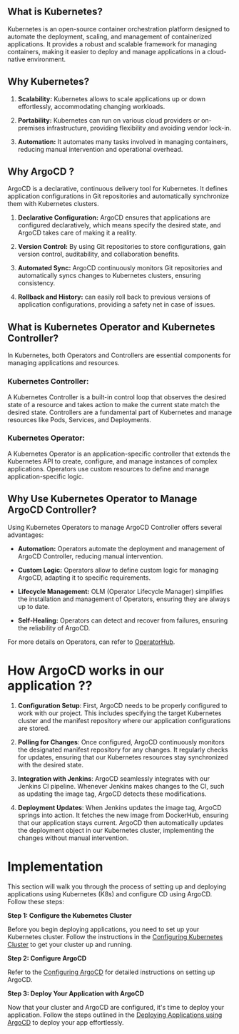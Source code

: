 ## What is Kubernetes?

Kubernetes is an open-source container orchestration platform designed to automate the deployment, scaling, and management of containerized applications. It provides a robust and scalable framework for managing containers, making it easier to deploy and manage applications in a cloud-native environment.

## Why Kubernetes?

1. **Scalability:** Kubernetes allows to scale applications up or down effortlessly, accommodating changing workloads.

2. **Portability:** Kubernetes can run on various cloud providers or on-premises infrastructure, providing flexibility and avoiding vendor lock-in.

3. **Automation:** It automates many tasks involved in managing containers, reducing manual intervention and operational overhead.

## Why ArgoCD ?

ArgoCD is a declarative, continuous delivery tool for Kubernetes. It defines application configurations in Git repositories and automatically synchronize them with  Kubernetes clusters.

1. **Declarative Configuration:** ArgoCD ensures that  applications are configured declaratively, which means  specify the desired state, and ArgoCD takes care of making it a reality.

2. **Version Control:** By using Git repositories to store configurations,  gain version control, auditability, and collaboration benefits.

3. **Automated Sync:** ArgoCD continuously monitors  Git repositories and automatically syncs changes to  Kubernetes clusters, ensuring consistency.

4. **Rollback and History:**  can easily roll back to previous versions of  application configurations, providing a safety net in case of issues.

## What is Kubernetes Operator and Kubernetes Controller?

In Kubernetes, both Operators and Controllers are essential components for managing applications and resources.

### Kubernetes Controller:
A Kubernetes Controller is a built-in control loop that observes the desired state of a resource and takes action to make the current state match the desired state. Controllers are a fundamental part of Kubernetes and manage resources like Pods, Services, and Deployments.

### Kubernetes Operator:
A Kubernetes Operator is an application-specific controller that extends the Kubernetes API to create, configure, and manage instances of complex applications. Operators use custom resources to define and manage application-specific logic.

## Why Use Kubernetes Operator to Manage ArgoCD Controller?

Using Kubernetes Operators to manage ArgoCD Controller offers several advantages:

- **Automation:** Operators automate the deployment and management of ArgoCD Controller, reducing manual intervention.

- **Custom Logic:** Operators allow  to define custom logic for managing ArgoCD, adapting it to  specific requirements.

- **Lifecycle Management:** OLM (Operator Lifecycle Manager) simplifies the installation and management of Operators, ensuring they are always up to date.

- **Self-Healing:** Operators can detect and recover from failures, ensuring the reliability of ArgoCD.

For more details on Operators,  can refer to [OperatorHub](https://operatorhub.io/how-to-install-an-operator#What-happens-when-I-execute-the-'Install'-command-presented-in-the-pop-up?).

# How ArgoCD works in our application ??

1. **Configuration Setup**: First, ArgoCD needs to be properly configured to work with our project. This includes specifying the target Kubernetes cluster and the manifest repository where our application configurations are stored.

2. **Polling for Changes**: Once configured, ArgoCD continuously monitors the designated manifest repository for any changes. It regularly checks for updates, ensuring that our Kubernetes resources stay synchronized with the desired state.

3. **Integration with Jenkins**: ArgoCD seamlessly integrates with our Jenkins CI pipeline. Whenever Jenkins makes changes to the CI, such as updating the image tag, ArgoCD detects these modifications.

4. **Deployment Updates**: When Jenkins updates the image tag, ArgoCD springs into action. It fetches the new image from DockerHub, ensuring that our application stays current. ArgoCD then automatically updates the deployment object in our Kubernetes cluster, implementing the changes without manual intervention.

# Implementation

This section will walk you through the process of setting up and deploying applications using Kubernetes (K8s) and configure CD using ArgoCD. Follow these steps: 

**Step 1: Configure the Kubernetes Cluster**

Before you begin deploying applications, you need to set up your Kubernetes cluster. Follow the instructions in the [Configuring Kubernetes Cluster](./01.%20Configure-k8s-cluster.md) to get your cluster up and running.

**Step 2: Configure ArgoCD**

Refer to the [Configuring ArgoCD](./02.%20Configure-argocd.md) for detailed instructions on setting up ArgoCD.

**Step 3: Deploy Your Application with ArgoCD**

Now that your cluster and ArgoCD are configured, it's time to deploy your application. Follow the steps outlined in the [Deploying Applications using ArgoCD](./03.%20Deploy-app-using-argocd.md) to deploy your app effortlessly.
